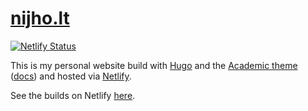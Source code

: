 # [nijho.lt](http://www.nijho.lt/)

[![Netlify Status](https://api.netlify.com/api/v1/badges/1b9d8edc-3626-48f1-a6bd-52de691b2fda/deploy-status)](https://app.netlify.com/sites/nijholt/deploys)

This is my personal website build with [Hugo](https://gohugo.io/) and the [Academic theme](https://github.com/gcushen/hugo-academic/) ([docs](https://sourcethemes.com/academic/docs/)) and hosted via [Netlify](https://www.netlify.com/).

See the builds on Netlify [here](https://app.netlify.com/sites/nijholt/deploys?filter=master).

